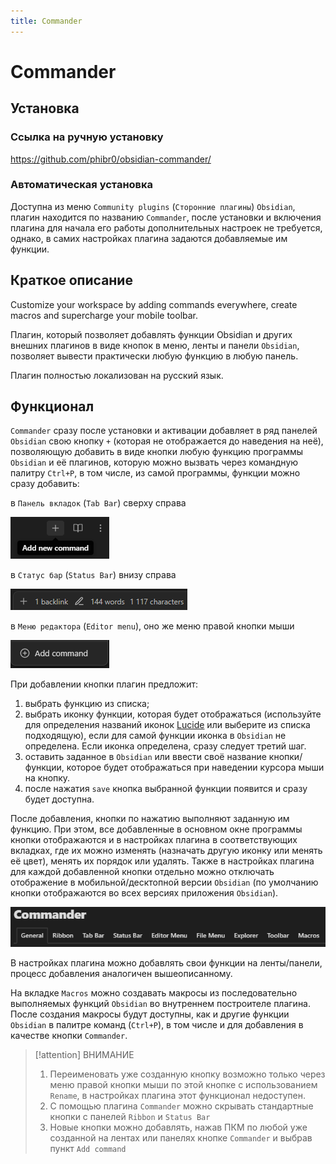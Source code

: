 ```yaml
---
title: Commander
---
```


# Commander

## Установка

### Ссылка на ручную установку

<https://github.com/phibr0/obsidian-commander/>

### Автоматическая установка

Доступна из меню `Community plugins` (`Сторонние плагины`) `Obsidian`, плагин находится по названию `Commander`, после установки и включения плагина для начала его работы дополнительных настроек не требуется, однако, в самих настройках плагина задаются добавляемые им функции.

## Краткое описание

Customize your workspace by adding commands everywhere, create macros and supercharge your mobile toolbar.

Плагин, который позволяет добавлять функции Obsidian и других внешних плагинов в виде кнопок в меню, ленты и панели `Obsidian`, позволяет вывести практически любую функцию в любую панель.

Плагин полностью локализован на русский язык.

## Функционал

`Commander` сразу после установки и активации добавляет в ряд панелей `Obsidian` свою кнопку `+` (которая не отображается до наведения на неё), позволяющую добавить в виде кнопки любую функцию программы `Obsidian` и её плагинов, которую можно вызвать через командную палитру `Ctrl+P`, в том числе, из самой программы, функции можно сразу добавить:

в `Панель вкладок` (`Tab Bar`) сверху справа

![](../!!files/Commander-1.png)

в `Статус бар` (`Status Bar`) внизу справа

![](../!!files/Commander-2.png)

в `Меню редактора` (`Editor menu`), оно же меню правой кнопки мыши

![](../!!files/Commander-3.png)

При добавлении кнопки плагин предложит:

1. выбрать функцию из списка;
2. выбрать иконку функции, которая будет отображаться (используйте для определения названий иконок [Lucide](https://lucide.dev/) или выберите из списка подходящую), если для самой функции иконка в `Obsidian` не определена. Если иконка определена, сразу следует третий шаг.
3. оставить заданное в `Obsidian` или ввести своё название кнопки/функции, которое будет отображаться при наведении курсора мыши на кнопку.
4. после нажатия `save` кнопка выбранной функции появится и сразу будет доступна.

После добавления, кнопки по нажатию выполняют заданную им функцию. При этом, все добавленные в основном окне программы кнопки отображаются и в настройках плагина в соответствующих вкладках, где их можно изменять (назначать другую иконку или менять её цвет), менять их порядок или удалять. Также в настройках плагина для каждой добавленной кнопки отдельно можно отключать отображение в мобильной/десктопной версии `Obsidian` (по умолчанию кнопки отображаются во всех версиях приложения `Obsidian`).

![](../!!files/Commander-4.png)

В настройках плагина можно добавлять свои функции на ленты/панели, процесс добавления аналогичен вышеописанному.

На вкладке `Macros` можно создавать макросы из последовательно выполняемых функций `Obsidian` во внутреннем построителе плагина. После создания макросы будут доступны, как и другие функции `Obsidian` в палитре команд (`Ctrl+P`), в том числе и для добавления в качестве кнопки `Commander`.

> [!attention] ВНИМАНИЕ
> 1. Переименовать уже созданную кнопку возможно только через меню правой кнопки мыши по этой кнопке с использованием `Rename`, в настройках плагина этот функционал недоступен.
> 2. С помощью плагина `Commander` можно скрывать стандартные кнопки с панелей `Ribbon` и `Status Bar`
> 3. Новые кнопки можно добавлять, нажав ПКМ по любой уже созданной на лентах или панелях кнопке `Commander` и выбрав пункт `Add command`
